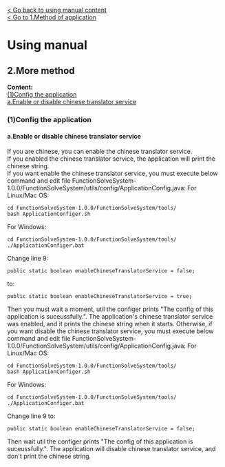 [< Go back to using manual content](../Using-manual.md)\
[< Go to 1.Method of application](Method-of-application.md)
# Using manual
## 2.More method

**Content:**\
[(1)Config the application](#1config-the-application)\
[    a.Enable or disable chinese translator service](#aenable-or-disable-chinese-translator-service)

### (1)Config the application
#### a.Enable or disable chinese translator service
If you are chinese, you can enable the chinese translator service.\
If you enabled the chinese translator service, the application will print the chinese string.\
If you want enable the chinese translator service, you must execute below command and edit file FunctionSolveSystem-1.0.0/FunctionSolveSystem/utils/config/ApplicationConfig.java:
For Linux/Mac OS:
```
cd FunctionSolveSystem-1.0.0/FunctionSolveSystem/tools/
bash ApplicationConfiger.sh
```
For Windows:
```
cd FunctionSolveSystem-1.0.0/FunctionSolveSystem/tools/
./ApplicationConfiger.bat
```
Change line 9:
```
public static boolean enableChineseTranslatorService = false;
```
to:
```
public static boolean enableChineseTranslatorService = true;
```
Then you must wait a moment, util the configer prints "The config of this application is suceussfully.".
The application's chinese translator service was enabled, and it prints the chinese string when it starts.
Otherwise, if you want disable the chinese translator service, you must execute below command and edit file FunctionSolveSystem-1.0.0/FunctionSolveSystem/utils/config/ApplicationConfig.java:
For Linux/Mac OS:
```
cd FunctionSolveSystem-1.0.0/FunctionSolveSystem/tools/
bash ApplicationConfiger.sh
```
For Windows:
```
cd FunctionSolveSystem-1.0.0/FunctionSolveSystem/tools/
./ApplicationConfiger.bat
```
Change line 9 to:
```
public static boolean enableChineseTranslatorService = false;
```
Then wait util the configer prints "The config of this application is suceussfully.".
The application will disable chinese translator service, and don't print the chinese string.
